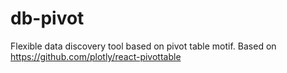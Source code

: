 # db-pivot
Flexible data discovery tool based on pivot table motif.  Based on https://github.com/plotly/react-pivottable
